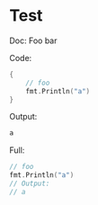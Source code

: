 # Test

Doc:
Foo bar

Code:
```go
{
	// foo
	fmt.Println("a")
}
```

Output:
```go
a
```

Full:
```go
// foo
fmt.Println("a")
// Output:
// a
```